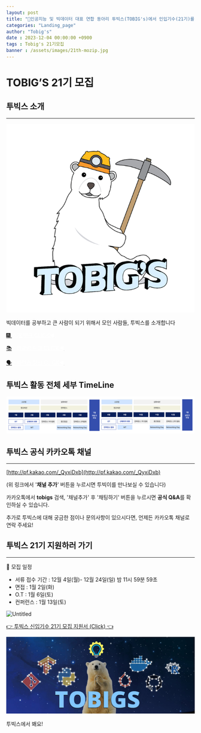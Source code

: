 ```yaml
---
layout: post
title: "🎇인공지능 및 빅데이터 대표 연합 동아리 투빅스(TOBIG's)에서 인입기수(21기)를 모집합니다.🎇"
categories: "Landing_page"
author: "Tobig's"
date : 2023-12-04 00:00:00 +0900
tags : Tobig's 21기모집
banner : /assets/images/21th-mozip.jpg
---
```


# **TOBIG’S 21기 모집**

## **투빅스 소개**

---

![Untitled](/assets/images/Tobig2.png)

빅데이터를 공부하고 큰 사람이 되기 위해서 모인 사람들, 투빅스를 소개합니다

[🎆 <span style="color:white"><U>소개 링크 CLICK◀</U></span>](https://www.notion.so/CLICK-e74a26737a8c42e0965e1520b7f6d768?pvs=21)

[📚<span style="color:white"><U>커리큘럼 링크 CLICK◀</U></span>](https://www.notion.so/CLICK-9b2b34483f0f4a3e86d60637d6b2806b?pvs=21)

[🗣<span style="color:white"><U>컨퍼런스 링크 CLICK◀</U></span>](https://www.notion.so/CLICK-d48f8fab2154479aa257b5f7e5fe5b00?pvs=21)

## 투빅스 활동 전체 세부 TimeLine

![Untitled](/assets/images/21timeline.png)

## 투빅스 공식 카카오톡 채널

---

[http://pf.kakao.com/_QyxiDxb](http://pf.kakao.com/_QyxiDxb)

(위 링크에서 '**채널 추가**' 버튼을 누르시면 투빅이를 만나보실 수 있습니다)

카카오톡에서 **tobigs** 검색, '채널추가' 후 '채팅하기' 버튼을 누르시면 **공식 Q&A**를 확인하실 수 있습니다. 

추가로 투빅스에 대해 궁금한 점이나 문의사항이 있으시다면, 언제든 카카오톡 채널로 연락 주세요! 

## 투빅스 21기 지원하러 가기

---
📢 모집 일정

- 서류 접수 기간 : 12월 4일(월)- 12월 24일(일) 밤 11시 59분 59초
- 면접 : 1월 2일(화)
- O.T : 1월 6일(토)
- 컨퍼런스 : 1월 13일(토)

![Untitled](/assets/images/21th-mozip.jpg)

[👉 투빅스 신입기수 21기 모집 지원서 (Click) 👈](https://forms.gle/aiWmTs4KoyXLwzK76)

![투빅스에서 봬요!](/assets/images/banners/home.jpeg)

투빅스에서 봬요!
